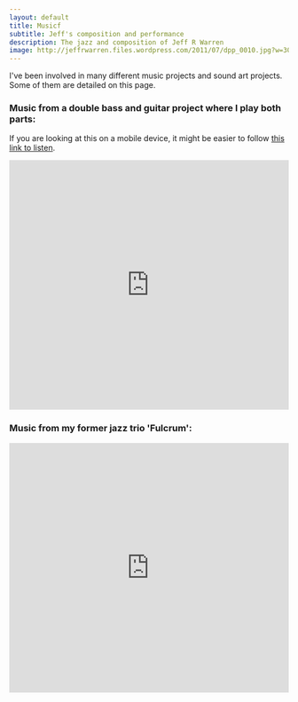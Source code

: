 ```yaml
---
layout: default
title: Musicf
subtitle: Jeff's composition and performance
description: The jazz and composition of Jeff R Warren
image: http://jeffrwarren.files.wordpress.com/2011/07/dpp_0010.jpg?w=300&h=205
---
```


I've been involved in many different music projects and sound art projects. Some of them are detailed on this page.

### Music from a double bass and guitar project where I play both parts:
If you are looking at this on a mobile device, it might be easier to follow [this link to listen](http://songpier.com/jeffrwarren).

<iframe width="100%" height="450" scrolling="no" frameborder="no" src="https://w.soundcloud.com/player/?url=https%3A//api.soundcloud.com/playlists/958272&amp;color=ff5500&amp;auto_play=false&amp;hide_related=false&amp;show_artwork=true"></iframe>

### Music from my former jazz trio 'Fulcrum':

<iframe width="100%" height="450" scrolling="no" frameborder="no" src="https://w.soundcloud.com/player/?url=https%3A//api.soundcloud.com/playlists/958220&amp;color=ff5500&amp;auto_play=false&amp;hide_related=false&amp;show_artwork=true"></iframe>
